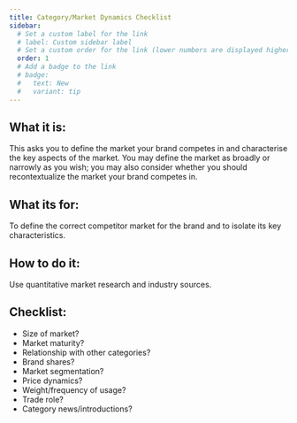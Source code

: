 ```yaml
---
title: Category/Market Dynamics Checklist
sidebar:
  # Set a custom label for the link
  # label: Custom sidebar label
  # Set a custom order for the link (lower numbers are displayed higher up)
  order: 1
  # Add a badge to the link
  # badge:
  #   text: New
  #   variant: tip
---
```


## What it is:

This asks you to define the market your brand competes in and characterise the key aspects of the market. You may define the market as broadly or narrowly as you wish; you may also consider whether you should recontextualize the market your brand competes in.

## What its for:

To define the correct competitor market for the brand and to isolate its key characteristics.

## How to do it:

Use quantitative market research and industry sources.

## Checklist:

- Size of market?
- Market maturity?
- Relationship with other categories?
- Brand shares?
- Market segmentation?
- Price dynamics?
- Weight/frequency of usage?
- Trade role?
- Category news/introductions?
